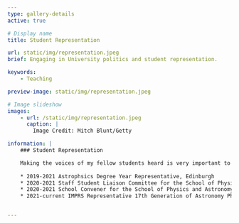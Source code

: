 ```yaml
---
type: gallery-details
active: true

# Display name
title: Student Representation

url: static/img/representation.jpeg
brief: Engaging in University politics and student representation.

keywords:
    - Teaching

preview-image: static/img/representation.jpeg

# Image slideshow
images:
    - url: /static/img/representation.jpeg
      caption: |
        Image Credit: Mitch Blunt/Getty

information: |
    ### Student Representation

    Making the voices of my fellow students heard is very important to me, and I have been involved in student representation for a number of years. 
    
    * 2019-2021 Astrophsics Degree Year Representative, Edinburgh
    * 2020-2021 Staff Student Liaison Committee for the School of Physics and Astronomy chair, Edinburgh
    * 2020-2021 School Convener for the School of Physics and Astronomy, Edinburgh
    * 2021-current IMPRS Representative 17th Generation of Astronomy PhD students, Heidelberg


---
```


